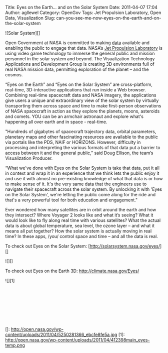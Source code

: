 Title: Eyes on the Earth... and on the Solar System
Date: 2011-04-07 17:04
Author: agllewel
Category: OpenGov
Tags: Jet Propulsion Laboratory, Open Data, Visualization
Slug: can-you-see-me-now-eyes-on-the-earth-and-on-the-solar-system

<span style="text-decoration: underline">  
</span>![Solar System][]

Open Government at NASA is committed to making [data][] available and
enabling the public to engage that data. NASA’s [Jet Propulsion
Laboratory][] is using video game technology to immerse the general
public and mission personnel in the solar system and beyond. The
Visualization Technology Applications and Development Group is creating
3D environments full of real NASA mission data, permitting exploration
of the planet – and the cosmos.

“Eyes on the Earth” and “Eyes on the Solar System” are cross-platform,
real-time, 3D-interactive applications that run inside a Web browser.
Combining real-time spacecraft data and NASA imagery, the applications
give users a unique and extraordinary view of the solar system by
virtually transporting them across space and time to make first-person
observations of NASA spacecraft in action as they explore the planets,
moons, asteroids and comets. YOU can be an armchair astronaut and
explore what's happening all over earth and in space - real-time.

"Hundreds of gigabytes of spacecraft trajectory data, orbital
parameters, planetary maps and other fascinating resources are available
to the public via portals like the PDS, NAIF or HORIZONS. However,
difficulty in processing and interpreting the various formats of that
data put a barrier to access between it and the general public,” said
Doug Ellison, the team’s Visualization Producer.

“What we've done with Eyes on the Solar System is take that data, put it
all in context and wrap it in an experience that we think lets the
public enjoy it and use it with almost no pre-existing knowledge of what
that data is or how to make sense of it. It's the very same data that
the engineers use to navigate their spacecraft across the solar system.
By unlocking it with 'Eyes on the Solar System', we're letting the
public come along for the ride and that's a very powerful tool for both
education and engagement."

Ever wondered how many satellites are in orbit around the earth and how
they intersect? Where Voyager 2 looks like and what it’s seeing? What it
would look like to fly along real time with various satellites? What the
actual data is about global temperature, sea level, the ozone layer –
and what it means all put together? How the solar system is actually
moving in real time? In these apps, /you/ control space and time – and
all the data is real.

To check out Eyes on the Solar System:
[http://solarsystem.nasa.gov/eyes/][]

![][]

To check out Eyes on the Earth 3D: <http://climate.nasa.gov/Eyes/>

![][1]

 

 

 

 

  [Solar System]: http://open.nasa.gov/wp-content/uploads/2011/04/solarsys_scale.jpg
  [data]: http://open.nasa.gov/opendata/
  [Jet Propulsion Laboratory]: http://www.jpl.nasa.gov/
  [http://solarsystem.nasa.gov/eyes/]: http://solarsystem.nasa.gov/eyes
  []: http://open.nasa.gov/wp-content/uploads/2011/04/5250281366_ebcfe8fe5a.jpg
  [1]: http://open.nasa.gov/wp-content/uploads/2011/04/412398main_eyes-temp.png
